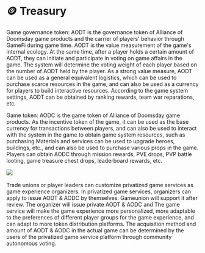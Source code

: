 # 🪙 Treasury

Game governance token: AODT is the governance token of Alliance of Doomsday game products and the carrier of players' behavior through GameFi during game time. AODT is the value measurement of the game's internal ecology. At the same time, after a player holds a certain amount of AODT, they can initiate and participate in voting on game affairs in the game. The system will determine the voting weight of each player based on the number of AODT held by the player. As a strong value measure, AODT can be used as a general equivalent logistics, which can be used to purchase scarce resources in the game, and can also be used as a currency for players to build interactive resources. According to the game system settings, AODT can be obtained by ranking rewards, team war reparations, etc.

Game token: AODC is the game token of Alliance of Doomsday game products. As the incentive token of the game, it can be used as the base currency for transactions between players, and can also be used to interact with the system in the game to obtain game system resources, such as purchasing Materials and services can be used to upgrade heroes, buildings, etc., and can also be used to purchase various props in the game. Players can obtain AODC through mission rewards, PVE drops, PVP battle looting, game treasure chest drops, leaderboard rewards, etc.

![](\_book/IMG/051.jpg)

Trade unions or player leaders can customize privatized game services as game experience organizers. In privatized game services, organizers can apply to issue AODT & AODC by themselves. Gameunion will support it after review. The organizer will issue private AODT & AODC and The game service will make the game experience more personalized, more adaptable to the preferences of different player groups for the game experience, and can adapt to more token distribution platforms. The acquisition method and amount of AODT & AODC in the actual game can be determined by the users of the privatized game service platform through community autonomous voting.
